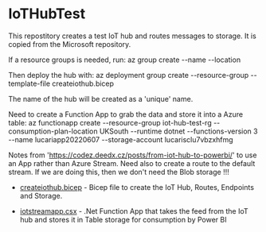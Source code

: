 # IoTHubTest

This repostitory creates a test IoT hub and routes messages to storage. It is copied from the Microsoft repository.

If a resource groups is needed, run:
    az group create --name <resourcegroupname> --location <location>
  
Then deploy the hub with:
    az deployment group create --resource-group <resourcegroupname> --template-file createiothub.bicep
  
The name of the hub will be created as a 'unique' name.
    
Need to create a Function App to grab the data and store it into a Azure table:
    az functionapp create --resource-group iot-hub-test-rg --consumption-plan-location UKSouth --runtime dotnet --functions-version 3 --name lucariapp20220607 --storage-account lucarisclu7vbzxhfmg
    
Notes from 'https://codez.deedx.cz/posts/from-iot-hub-to-powerbi/' to use an App rather than Azure Stream. Need also to create a route to the default stream. If we are doing this, then we don't need the Blob storage !!!
  
* [createiothub.bicep](createiothub.bicep) - Bicep file to create the IoT Hub, Routes, Endpoints and Storage.

* [iotstreamapp.csx](iotstreamapp.csx) - .Net Function App that takes the feed from the IoT hub and stores it in Table storage for consumption by Power BI
    


